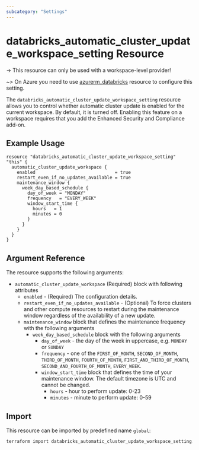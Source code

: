 ```yaml
---
subcategory: "Settings"
---
```


# databricks_automatic_cluster_update_workspace_setting Resource

-> This resource can only be used with a workspace-level provider!

~> On Azure you need to use [azurerm_databricks](https://registry.terraform.io/providers/hashicorp/azurerm/latest/docs/resources/databricks_workspace#automatic_cluster_update_enabled-1) resource to configure this setting.

The `databricks_automatic_cluster_update_workspace_setting` resource allows you to control whether automatic cluster update is enabled for the current workspace. By default, it is turned off. Enabling this feature on a workspace requires that you add the Enhanced Security and Compliance add-on.

## Example Usage

```hcl
resource "databricks_automatic_cluster_update_workspace_setting" "this" {
  automatic_cluster_update_workspace {
    enabled                              = true
    restart_even_if_no_updates_available = true
    maintenance_window {
      week_day_based_schedule {
        day_of_week = "MONDAY"
        frequency   = "EVERY_WEEK"
        window_start_time {
          hours   = 1
          minutes = 0
        }
      }
    }
  }
}
```

## Argument Reference

The resource supports the following arguments:

- `automatic_cluster_update_workspace` (Required) block with following attributes
  - `enabled` - (Required) The configuration details.
  - `restart_even_if_no_updates_available` - (Optional) To force clusters and other compute resources to restart during the maintenance window regardless of the availability of a new update.
  - `maintenance_window` block that defines the maintenance frequency with the following arguments
    - `week_day_based_schedule` block with the following arguments
      - `day_of_week` - the day of the week in uppercase, e.g. `MONDAY` or `SUNDAY`
      - `frequency` - one of the `FIRST_OF_MONTH`, `SECOND_OF_MONTH`, `THIRD_OF_MONTH`, `FOURTH_OF_MONTH`, `FIRST_AND_THIRD_OF_MONTH`, `SECOND_AND_FOURTH_OF_MONTH`, `EVERY_WEEK`.
      - `window_start_time` block that defines the time of your maintenance window. The default timezone is UTC and cannot be changed.
        - `hours` - hour to perform update: 0-23
        - `minutes` - minute to perform update: 0-59

## Import

This resource can be imported by predefined name `global`:

```bash
terraform import databricks_automatic_cluster_update_workspace_setting.this global
```
